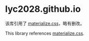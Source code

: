 # lyc2028.github.io

该库引用了 [materialize.css](https://github.com/Dogfalo/materialize)，略有删改。

This library references [materialize.css](https://github.com/Dogfalo/materialize).
